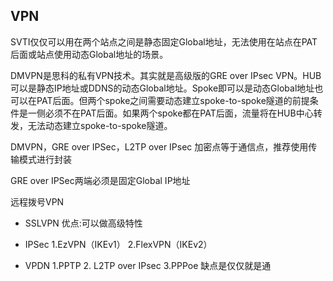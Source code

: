 ## VPN

SVTI仅仅可以用在两个站点之间是静态固定Global地址，无法使用在站点在PAT后面或站点使用动态Global地址的场景。

DMVPN是思科的私有VPN技术。其实就是高级版的GRE over IPsec VPN。HUB可以是静态IP地址或DDNS的动态Global地址。Spoke即可以是动态Global地址也可以在PAT后面。但两个spoke之间需要动态建立spoke-to-spoke隧道的前提条件是一侧必须不在PAT后面。如果两个spoke都在PAT后面，流量将在HUB中心转发，无法动态建立spoke-to-spoke隧道。

DMVPN，GRE over IPSec，L2TP over IPsec 加密点等于通信点，推荐使用传输模式进行封装

GRE over IPSec两端必须是固定Global IP地址



远程拨号VPN

- SSLVPN    优点:可以做高级特性
- IPSec   1.EzVPN（IKEv1） 2.FlexVPN（IKEv2）

- VPDN  1.PPTP  2. L2TP over IPsec  3.PPPoe   缺点是仅仅就是通



